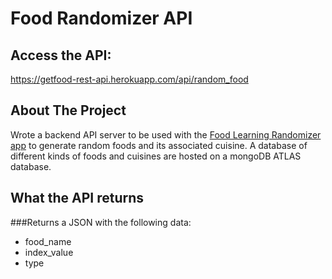 # Food Randomizer API

## Access the API:
https://getfood-rest-api.herokuapp.com/api/random_food

## About The Project
Wrote a backend API server to be used with the [Food Learning Randomizer app](https://github.com/Isaac-Tong/food-learning-randomizer) to generate random foods and its associated cuisine. A database of different kinds of foods and cuisines are hosted on a mongoDB ATLAS database.

## What the API returns
###Returns a JSON with the following data:
* food_name
* index_value
* type




